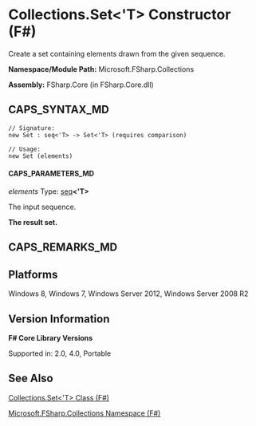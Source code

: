 # Collections.Set<'T> Constructor (F#)

Create a set containing elements drawn from the given sequence.

**Namespace/Module Path:** Microsoft.FSharp.Collections

**Assembly:** FSharp.Core (in FSharp.Core.dll)


## CAPS_SYNTAX_MD

```
// Signature:
new Set : seq<'T> -> Set<'T> (requires comparison)

// Usage:
new Set (elements)
```

#### CAPS_PARAMETERS_MD
*elements*
Type: [seq](http://msdn.microsoft.com/en-us/library/2f0c87c6-8a0d-4d33-92a6-10d1d037ce75)**&lt;'T&gt;**


The input sequence.



**The result set.**
## CAPS_REMARKS_MD

## Platforms
Windows 8, Windows 7, Windows Server 2012, Windows Server 2008 R2


## Version Information
**F# Core Library Versions**

Supported in: 2.0, 4.0, Portable




## See Also
[Collections.Set&#60;'T&#62; Class &#40;F&#35;&#41;](Collections.Set%3C%27T%3E+Class+%28F%23%29.md)

[Microsoft.FSharp.Collections Namespace &#40;F&#35;&#41;](Microsoft.FSharp.Collections+Namespace+%28F%23%29.md)

